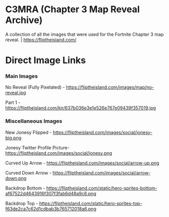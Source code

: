 # C3MRA (Chapter 3 Map Reveal Archive)
A collection of all the images that were used for the Fortnite Chapter 3 map reveal. | https://fliptheisland.com/

# Direct Image Links

### Main Images
No Reveal (Fully Pixelated) - https://fliptheisland.com/images/map/no-reveal.jpg

Part 1 - https://fliptheisland.com/kir/637b036e3e1e526e767e09439f357019.jpg

### Miscellaneous Images
New Jonesy Flipped - https://fliptheisland.com/images/social/jonesy-big.png

Jonesy Twitter Profile Picture- https://fliptheisland.com/images/social/jonesy.png

Curved Up Arrow - https://fliptheisland.com/images/social/arrow-up.png

Curved Down Arrow - https://fliptheisland.com/images/social/arrow-down.png

Backdrop Bottom - https://fliptheisland.com/static/hero-sprites-bottom-af67522d4643916f307f3fab6d48a9c6.png

Backdrop Top - https://fliptheisland.com/static/hero-sprites-top-f63de2ca7c62d1cdbab3b765712018a6.png
